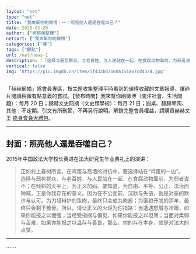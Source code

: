 ```yaml
---
layout: "net"
type: "net"
title: "我來幫你刷微博｜一：照亮他人還是吞噬自己？"
date: 2020-05-20
author: ["柯棋瀚整理"]
netsort: ["我來幫你刷微博"]
categories: ["襍"]
tags: ["觀點"]
url: /net/news-1
description: '「选择与弱势群众、与老百姓、与人民站在一起，在食腐动物面前，为弱者说不；在倾斜的天平上，为正义加码。要知道，为自由、平等、公正、法治而呐喊，正是你我存在的意义。」【目錄】封面：照亮他人還是吞噬自己；社會；經濟；其他。'
vertical: false
img: 'https://pic.imgdb.cn/item/5f432bd7160a154a67cd4374.jpg'
---
```


「赫赫網摘」爲會員專區，按主題收集整理平時看到的値得收藏的文章報導，讓碎片閱讀稍微有點意義的嘗試。【發布時閒】我來幫你刷微博（關注社會、生活問題）：每月 20 日；赫赫文史网摘（文史類學術）：每月 21 日；圓桌、赫赫琴网、其他：不定期。引文有所刪節，不再另行說明。解鎖完整會員權益，請購買赫赫文王 [終身會員大禮包](https://item.taobao.com/item.htm?id=629774535457)。

----

## 封面：照亮他人還是吞噬自己？

2015年中国政法大学校长黄进在法大研究生毕业典礼上的演讲：

> 正如村上春树所言，在鸡蛋与高墙的对抗中，要选择站在“鸡蛋的一边”。  选择与弱势群众、与老百姓、与人民站在一起，在食腐动物面前，为弱者说不；在倾斜的天平上，为正义加码。要知道，为自由、平等、公正、法治而呐喊，正是你我存在的意义。因为在不公面前，沉默与失语，就是对恶的默许与认可。为刀俎辩护的鱼肉，最终只会成为肉酱；为饿狼开脱的羔羊，最终只会剩下骸骨。所以，请让正义的火炬为你指路：当遭遇怒眉与冷眼，如果你能报之以倔强；当经受指摘与偏见，如果你能报之以坦荡；当面对柔弱与苦难，如果你能报之以温存与善良，那么，你的存在本身，就是对法大的点赞。   

----

⋯⋯